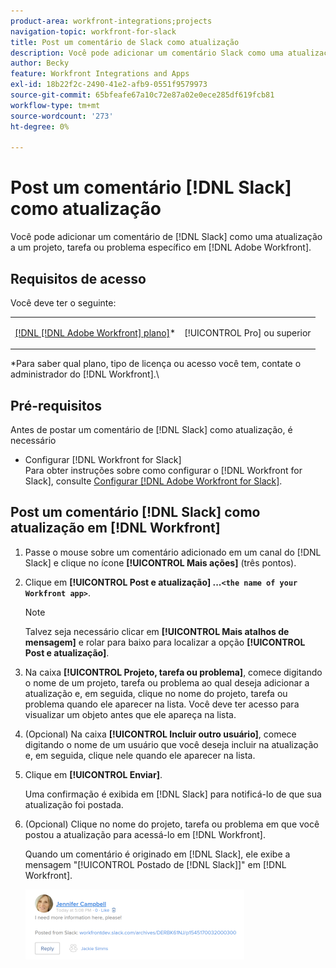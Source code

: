 ```yaml
---
product-area: workfront-integrations;projects
navigation-topic: workfront-for-slack
title: Post um comentário de Slack como atualização
description: Você pode adicionar um comentário Slack como uma atualização a um projeto, tarefa ou problema específico no Adobe Workfront.
author: Becky
feature: Workfront Integrations and Apps
exl-id: 18b22f2c-2490-41e2-afb9-0551f9579973
source-git-commit: 65bfeafe67a10c72e87a02e0ece285df619fcb81
workflow-type: tm+mt
source-wordcount: '273'
ht-degree: 0%

---
```


# Post um comentário [!DNL Slack] como atualização

Você pode adicionar um comentário de [!DNL Slack] como uma atualização a um projeto, tarefa ou problema específico em [!DNL Adobe Workfront].

## Requisitos de acesso

Você deve ter o seguinte:

<table style="table-layout:auto"> 
 <col> 
 </col> 
 <col> 
 </col> 
 <tbody> 
  <tr> 
   <td role="rowheader"><a href="https://www.workfront.com/plans" target="_blank">[!DNL [!DNL Adobe Workfront] plano]</a>*</td> 
   <td> <p>[!UICONTROL Pro] ou superior</p> </td> 
  </tr> 
 </tbody> 
</table>

&#42;Para saber qual plano, tipo de licença ou acesso você tem, contate o administrador do [!DNL Workfront].\

## Pré-requisitos

Antes de postar um comentário de [!DNL Slack] como atualização, é necessário

* Configurar [!DNL Workfront for Slack]\
   Para obter instruções sobre como configurar o [!DNL Workfront for Slack], consulte [Configurar [!DNL Adobe Workfront for Slack]](../../workfront-integrations-and-apps/using-workfront-with-slack/configure-workfront-for-slack.md).

## Post um comentário [!DNL Slack] como atualização em [!DNL Workfront]

1. Passe o mouse sobre um comentário adicionado em um canal do [!DNL Slack] e clique no ícone **[!UICONTROL Mais ações]** (três pontos).

1. Clique em **[!UICONTROL Post e atualização] ...`<the name of your Workfront app>`**.

   >[!NOTE]
   >
   >Talvez seja necessário clicar em **[!UICONTROL Mais atalhos de mensagem]** e rolar para baixo para localizar a opção **[!UICONTROL Post e atualização]**.
   >
   >
1. Na caixa **[!UICONTROL Projeto, tarefa ou problema]**, comece digitando o nome de um projeto, tarefa ou problema ao qual deseja adicionar a atualização e, em seguida, clique no nome do projeto, tarefa ou problema quando ele aparecer na lista. Você deve ter acesso para visualizar um objeto antes que ele apareça na lista.
1. (Opcional) Na caixa **[!UICONTROL Incluir outro usuário]**, comece digitando o nome de um usuário que você deseja incluir na atualização e, em seguida, clique nele quando ele aparecer na lista.
1. Clique em **[!UICONTROL Enviar]**.

   Uma confirmação é exibida em [!DNL Slack] para notificá-lo de que sua atualização foi postada.

1. (Opcional) Clique no nome do projeto, tarefa ou problema em que você postou a atualização para acessá-lo em [!DNL Workfront].

   Quando um comentário é originado em [!DNL Slack], ele exibe a mensagem &quot;[!UICONTROL Postado de [!DNL Slack]]&quot; em [!DNL Workfront].

   ![](assets/slack-update-posted-from-slack-350x112.png)
